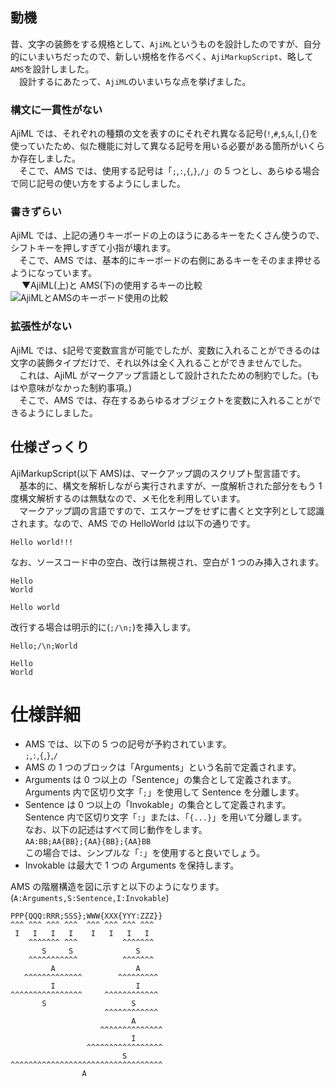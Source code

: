 ## 動機

昔、文字の装飾をする規格として、`AjiML`というものを設計したのですが、自分的にいまいちだったので、新しい規格を作るべく、`AjiMarkupScript`、略して`AMS`を設計しました。  
　設計するにあたって、`AjiML`のいまいちな点を挙げました。

### 構文に一貫性がない

AjiML では、それぞれの種類の文を表すのにそれぞれ異なる記号(`!`,`#`,`$`,`&`,`[`,`{`)を使っていたため、似た機能に対して異なる記号を用いる必要がある箇所がいくらか存在しました。  
　そこで、AMS では、使用する記号は「`;`,`:`,`{`,`}`,`/`」の 5 つとし、あらゆる場合で同じ記号の使い方をするようにしました。

### 書きずらい

AjiML では、上記の通りキーボードの上のほうにあるキーをたくさん使うので、シフトキーを押しすぎて小指が壊れます。  
　そこで、AMS では、基本的にキーボードの右側にあるキーをそのまま押せるようになっています。  
　 ▼AjiML(上)と AMS(下)の使用するキーの比較
![AjiMLとAMSのキーボード使用の比較](https://drive.google.com/uc?id=11HJ5tAQp85_wojD1zCN70C_uB5qMrnvv "上：AjiML、下：AMS")

### 拡張性がない

AjiML では、`$`記号で変数宣言が可能でしたが、変数に入れることができるのは文字の装飾タイプだけで、それ以外は全く入れることができませんでした。  
　これは、AjiML がマークアップ言語として設計されたための制約でした。(もはや意味がなかった制約事項。)  
　そこで、AMS では、存在するあらゆるオブジェクトを変数に入れることができるようにしました。

## 仕様ざっくり

AjiMarkupScript(以下 AMS)は、マークアップ調のスクリプト型言語です。  
　基本的に、構文を解析しながら実行されますが、一度解析された部分をもう 1 度構文解析するのは無駄なので、メモ化を利用しています。  
　マークアップ調の言語ですので、エスケープをせずに書くと文字列として認識されます。なので、AMS での HelloWorld は以下の通りです。

```:helloworld.ams
Hello world!!!
```

なお、ソースコード中の空白、改行は無視され、空白が 1 つのみ挿入されます。

```:ignorebreaking.ams
Hello
World
```

```:実行結果
Hello world
```

改行する場合は明示的に(`;/\n;`)を挿入します。

```:breakingexplicitly.ams
Hello;/\n;World
```

```:実行結果
Hello
World
```

# 仕様詳細

-   AMS では、以下の 5 つの記号が予約されています。  
    `;`,`:`,`{`,`}`,`/`
-   AMS の 1 つのブロックは「Arguments」という名前で定義されます。
-   Arguments は 0 つ以上の「Sentence」の集合として定義されます。  
    Arguments 内で区切り文字「`;`」を使用して Sentence を分離します。
-   Sentence は 0 つ以上の「Invokable」の集合として定義されます。  
     Sentence 内で区切り文字「`:`」または、「`{...}`」を用いて分離します。  
    なお、以下の記述はすべて同じ動作をします。  
    `AA:BB;AA{BB};{AA}{BB};{AA}BB`  
    この場合では、シンプルな「`:`」を使用すると良いでしょう。
-   Invokable は最大で 1 つの Arguments を保持します。

AMS の階層構造を図に示すと以下のようになります。
(`A:Arguments,S:Sentence,I:Invokable`)

```:AMSの階層構造
PPP{QQQ:RRR;SSS};WWW{XXX{YYY:ZZZ}}
^^^ ^^^ ^^^ ^^^  ^^^ ^^^ ^^^ ^^^
 I   I   I   I    I   I   I   I
    ^^^^^^^ ^^^          ^^^^^^^
       S     S              S
    ^^^^^^^^^^^          ^^^^^^^
         A                  A
   ^^^^^^^^^^^^^        ^^^^^^^^^
         I                  I
^^^^^^^^^^^^^^^^     ^^^^^^^^^^^^
       S                   S
                     ^^^^^^^^^^^^
                           A
                    ^^^^^^^^^^^^^^
                           I
                 ^^^^^^^^^^^^^^^^^
                         S
^^^^^^^^^^^^^^^^^^^^^^^^^^^^^^^^^^
                A
```
